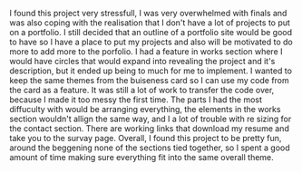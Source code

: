 I found this project very stressfull, I was very overwhelmed with finals and was also coping with the realisation that I don't have a lot of projects to put on a portfolio. I still decided that an outline of a portfolio site would be good to have so I have a place to put my projects and also will be motivated to do more to add more to the porfolio. I had a feature in works section where I would have circles that would expand into revealing the project and it's description, but it ended up being to much for me to implement. I wanted to keep the same themes from the buiseness card so I can use my code from the card as a feature. It was still a lot of work to transfer the code over, because I made it too messy the first time. The parts I had the most diffuculty with would be arranging everything, the elements in the works section wouldn't allign the same way, and I a lot of trouble with re sizing for the contact section. There are working links that download my resume and take you to the survay page. Overall, I found this project to be pretty fun, around the beggening none of the sections tied together, so I spent a good amount of time making sure everything fit into the same overall theme. 